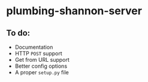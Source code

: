 # plumbing-shannon-server

## To do:

* Documentation
* HTTP `POST` support
* Get from URL support
* Better config options
* A proper `setup.py` file